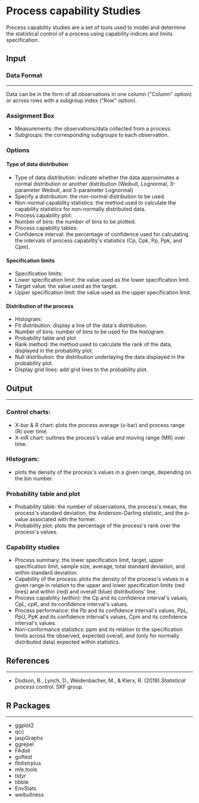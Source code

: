 Process capability Studies
==========================
Process capability studies are a set of tools used to model and determine the statistical control of a process using capability indices and limits specification. 

## Input
### Data Format
-------
Data can be in the form of all observations in one column ("Column" option) or across rows with a subgroup index ("Row" option).

### Assignment Box
- Measurements: the observations/data collected from a process.
- Subgroups: the corresponding subgroups to each observation.

### Options 
#### Type of data distribution
- Type of data distribution: indicate whether the data approximates a normal distribution or another distribution (Weibull, Lognormal, 3-parameter Weibull, and 3-parameter Lognormal)
 - Specify a distribution: the non-normal distribution to be used. 
 - Non-normal capability statistics: the method used to calculate the capability statistics for non-normally distributed data. 
- Process capability plot: 
 - Number of bins: the number of bins to be plotted. 
 - Process capability tables:
 - Confidence interval: the percentage of confidence used for calculating the intervals of process capability's statistics (Cp, Cpk, Pp, Ppk, and Cpm). 

#### Specification limits
- Specification limits:
 - Lower specification limit: the value used as the lower specification limit.
 - Target value: the value used as the target.
 - Upper specification limit: the value used as the upper specification limit.

#### Distribution of the process
- Histogram:
 - Fit distribution: display a line of the data's distribution.
 - Number of bins: number of bins to be used for the histogram.
- Probability table and plot
 - Rank method: the method used to calculate the rank of the data, displayed in the probability plot. 
 - Null distribution: the distribution underlaying the data displayed in the probability plot. 
 - Display grid lines: add grid lines to the probability plot. 

## Output
-------
### Control charts:
- X-bar & R chart: plots the process average (x-bar) and process range (R) over time.
- X-mR chart: outlines the process's value and moving range (MR) over time.

### Histogram: 
- plots the density of the process's values in a given range, depending on the bin number.

### Probability table and plot
- Probability table: the number of observations, the process's mean, the process's standard deviation, the Anderson-Darling statistic, and the p-value associated with the former. 
- Probability plot: plots the percentage of the process's rank over the process's values. 

### Capability studies
- Process summary: the lower specification limit, target, upper specification limit, sample size, average, total standard deviation, and within standard deviation.
- Capability of the process: plots the density of the process's values in a given range in relation to the upper and lower specification limits (red lines) and within (red) and overall (blue) distributions' line. 
- Process capability (within): the Cp and its confidence interval's values, CpL, cpK, and its confidence interval's values.
- Process performance: the Pp and its confidence interval's values, PpL, PpU, PpK and its confidence interval's values, Cpm and its confidence interval's values.
- Non-conformance statistics: ppm and its relation to the specification limits across the observed, expected overall, and (only for normally distributed data) expected within statistics. 

## References
-------
- Dodson, B., Lynch, D., Weidenbacher, M., & Klerx, R. (2019).*Statistical process control*. SKF group. 

## R Packages
-------
- ggplot2
- qcc
- jaspGraphs
- ggrepel
- FAdist
- goftest
- fitdistrplus
- mle.tools
- tidyr
- tibble
- EnvStats
- weibullness
